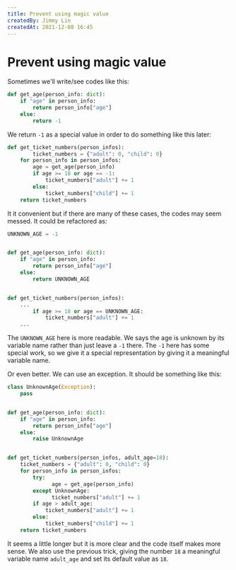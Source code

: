 ```yaml
---
title: Prevent using magic value
createdBy: Jimmy Lin
createdAt: 2021-12-08 16:45
---
```


# Prevent using magic value

Sometimes we'll write/see codes like this:

```python
def get_age(person_info: dict):
    if "age" in person_info:
        return person_info["age"]
    else:
        return -1
```

We return `-1` as a special value in order to do something like this later:

```python
def get_ticket_numbers(person_infos):
		ticket_numbers = {"adult": 0, "child": 0}
    for person_info in person_infos:
        age = get_age(person_info)
        if age >= 18 or age == -1:
            ticket_numbers["adult"] += 1
        else:
            ticket_numbers["child"] += 1
    return ticket_numbers
```

It it convenient but if there are many of these cases, the codes may seem messed. It could be refactored as:

```python
UNKNOWN_AGE = -1


def get_age(person_info: dict):
    if "age" in person_info:
        return person_info["age"]
    else:
        return UNKNOWN_AGE


def get_ticket_numbers(person_infos):
    ...
        if age >= 18 or age == UNKNOWN_AGE:
            ticket_numbers["adult"] += 1
    ...
```

The `UNKNOWN_AGE` here is more readable. We says the age is unknown by its variable name rather than just leave a `-1` there. The `-1` here has some special work, so we give it a special representation by giving it a meaningful variable name.

Or even better. We can use an exception. It should be something like this:

```python
class UnknownAge(Exception):
    pass


def get_age(person_info: dict):
    if "age" in person_info:
        return person_info["age"]
    else:
        raise UnknownAge


def get_ticket_numbers(person_infos, adult_age=18):
    ticket_numbers = {"adult": 0, "child": 0}
    for person_info in person_infos:
        try:
	          age = get_age(person_info)
        except UnknownAge:
	          ticket_numbers["adult"] += 1
        if age > adult_age:
            ticket_numbers["adult"] += 1
        else:
            ticket_numbers["child"] += 1
    return ticket_numbers
```

It seems a little longer but it is more clear and the code itself makes more sense. We also use the previous trick, giving the number `18` a meaningful variable name `adult_age` and set its default value as `18`.

